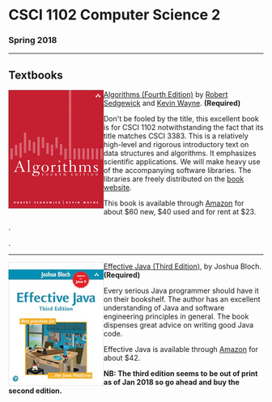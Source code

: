 # CSCI 1102 Computer Science 2

### Spring 2018

---

## Textbooks

<img src="./img/algorithms.png" align=left style="height:234px; width:188px" /> 

[Algorithms (Fourth Edition)](http://algs4.cs.princeton.edu/home/) by [Robert Sedgewick](http://www.cs.princeton.edu/~rs/) and [Kevin Wayne](http://www.cs.princeton.edu/~wayne/contact/). **(Required)**

Don't be fooled by the title, this excellent book is for CSCI 1102 notwithstanding the fact that its title matches CSCI 3383.  This is a relatively high-level and rigorous introductory text on data structures and algorithms. It emphasizes scientific applications. We will make heavy use of the accompanying software libraries. The libraries are freely distributed on the [book website](http://algs4.cs.princeton.edu/home/).

This book is available through [Amazon](http://www.amazon.com/Algorithms-4th-Robert-Sedgewick/dp/032157351X/ref=sr_1_1?ie=UTF8&qid=1322093778&sr=8-1) for about \$60 new, \$40 used and for rent at \$23. 

.

.


---

<img src="./img/effective.png" align=left style="width:188px" />

[Effective Java (Third Edition)](https://www.amazon.com/Effective-Java-3rd-Joshua-Bloch/dp/0134685997), by Joshua Bloch. **(Required)**

Every serious Java programmer should have it on their bookshelf.  The author has an excellent understanding of Java and software engineering principles in general. The book dispenses great advice on writing good Java code.

Effective Java is available through [Amazon](https://www.amazon.com/Effective-Java-3rd-Joshua-Bloch/dp/0134685997) for about \$42.

**NB: The third edition seems to be out of print as of Jan 2018 so go ahead and buy the second edition.**



